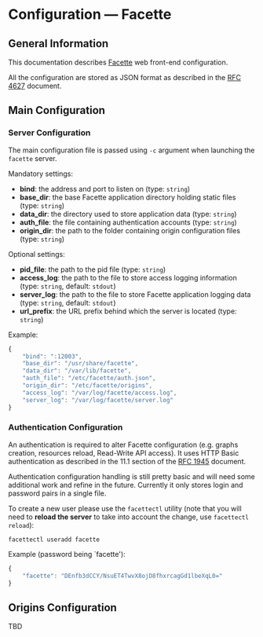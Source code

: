 # Configuration — Facette

## General Information

This documentation describes [Facette][0] web front-end configuration.

All the configuration are stored as JSON format as described in the [RFC 4627][1] document.

## Main Configuration

### Server Configuration

The main configuration file is passed using `-c` argument when launching the `facette` server.

Mandatory settings:

 * __bind__: the address and port to listen on (type: `string`)
 * __base_dir__: the base Facette application directory holding static files (type: `string`)
 * __data_dir__: the directory used to store application data (type: `string`)
 * __auth_file__: the file containing authentication accounts (type: `string`)
 * __origin_dir__: the path to the folder containing origin configuration files (type: `string`)

Optional settings:

 * __pid_file__: the path to the pid file (type: `string`)
 * __access_log__: the path to the file to store access logging information (type: `string`, default: `stdout`)
 * __server_log__: the path to the file to store Facette application logging data (type: `string`, default: `stdout`)
 * __url_prefix__: the URL prefix behind which the server is located (type: `string`)

Example:

```javascript
{
    "bind": ":12003",
    "base_dir": "/usr/share/facette",
    "data_dir": "/var/lib/facette",
    "auth_file": "/etc/facette/auth.json",
    "origin_dir": "/etc/facette/origins",
    "access_log": "/var/log/facette/access.log",
    "server_log": "/var/log/facette/server.log"
}
```

### Authentication Configuration

An authentication is required to alter Facette configuration (e.g. graphs creation, resources reload, Read-Write API
access). It uses HTTP Basic authentication as described in the 11.1 section of the [RFC 1945][1] document.

Authentication configuration handling is still pretty basic and will need some additional work and refine in the future.
Currently it only stores login and password pairs in a single file.

To create a new user please use the `facettectl` utility (note that you will need to **reload the server** to take into
account the change, use `facettectl reload`):

```
facettectl useradd facette
```

Example (password being `facette'):

```javascript
{
    "facette": "DEnfb3dCCY/NsuET4TwvX8ojD8fhxrcagGd1lbeXqL0="
}
```

## Origins Configuration

TBD


[0]: http://facette.io/
[1]: http://www.ietf.org/rfc/rfc4627.txt
[2]: http://www.ietf.org/rfc/rfc1945.txt
